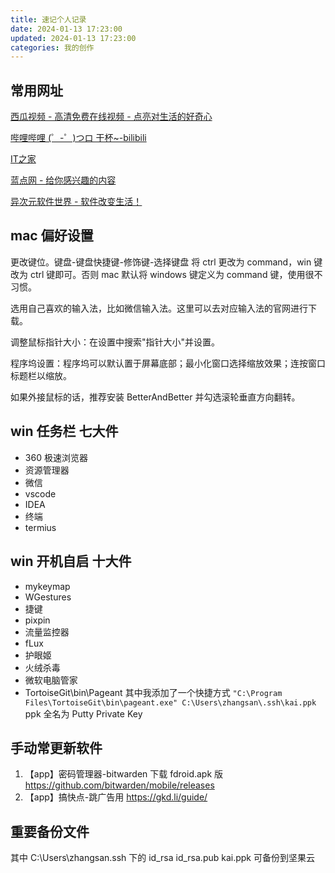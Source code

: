 ```yaml
---
title: 速记个人记录
date: 2024-01-13 17:23:00
updated: 2024-01-13 17:23:00
categories: 我的创作
---
```


## 常用网址

[西瓜视频 - 高清免费在线视频 - 点亮对生活的好奇心](https://www.ixigua.com/)

[哔哩哔哩 (゜-゜)つロ 干杯~-bilibili](https://www.bilibili.com/)

[IT之家](https://www.ithome.com/)

[蓝点网 - 给你感兴趣的内容](https://www.landiannews.com/)

[异次元软件世界 - 软件改变生活！](https://www.iplaysoft.com/)

## mac 偏好设置

更改键位。键盘-键盘快捷键-修饰键-选择键盘
将 ctrl 更改为 command，win 键改为 ctrl 键即可。否则 mac 默认将 windows 键定义为 command 键，使用很不习惯。

选用自己喜欢的输入法，比如微信输入法。这里可以去对应输入法的官网进行下载。

调整鼠标指针大小：在设置中搜索"指针大小"并设置。

程序坞设置：程序坞可以默认置于屏幕底部；最小化窗口选择缩放效果；连按窗口标题栏以缩放。

如果外接鼠标的话，推荐安装 BetterAndBetter 并勾选滚轮垂直方向翻转。

## win 任务栏 七大件

* 360 极速浏览器
* 资源管理器
* 微信
* vscode
* IDEA
* 终端
* termius

## win 开机自启 十大件

* mykeymap
* WGestures
* 捷键
* pixpin
* 流量监控器
* fLux
* 护眼姬
* 火绒杀毒
* 微软电脑管家
* TortoiseGit\bin\Pageant 其中我添加了一个快捷方式 `"C:\Program Files\TortoiseGit\bin\pageant.exe" C:\Users\zhangsan\.ssh\kai.ppk` ppk 全名为 Putty Private Key

## 手动常更新软件

1. 【app】密码管理器-bitwarden 下载 fdroid.apk 版 <https://github.com/bitwarden/mobile/releases> 
2. 【app】搞快点-跳广告用 https://gkd.li/guide/

## 重要备份文件

其中 C:\Users\zhangsan\.ssh 下的 id_rsa id_rsa.pub kai.ppk 可备份到坚果云
